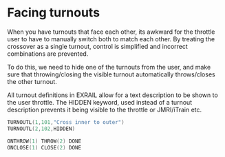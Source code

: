 # Facing turnouts

When you have turnouts that face each other, its awkward for the throttle user to have to manually switch 
both to match each other. By treating the crossover as a single turnout, control is simplified and incorrect combinations are prevented.

To do this, we need to hide one of the turnouts from the user, and make sure that throwing/closing the visible turnout automatically throws/closes the other turnout.

All turnout definitions in EXRAIL allow for a text description to be shown to the user throttle. The HIDDEN keyword, used instead of a turnout description prevents it being visible to the throttle or JMRI/iTrain etc.

```cpp
TURNOUTL(1,101,"Cross inner to outer")
TURNOUTL(2,102,HIDDEN)

ONTHROW(1) THROW(2) DONE
ONCLOSE(1) CLOSE(2) DONE
```
